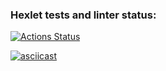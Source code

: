 ### Hexlet tests and linter status:
[![Actions Status](https://github.com/AkasunaKage/frontend-project-lvl2/workflows/hexlet-check/badge.svg)](https://github.com/AkasunaKage/frontend-project-lvl2/actions)

[![asciicast](https://asciinema.org/a/ZfBHRK2oOgWECWSTf0r74FEmC.svg)](https://asciinema.org/a/ZfBHRK2oOgWECWSTf0r74FEmC)